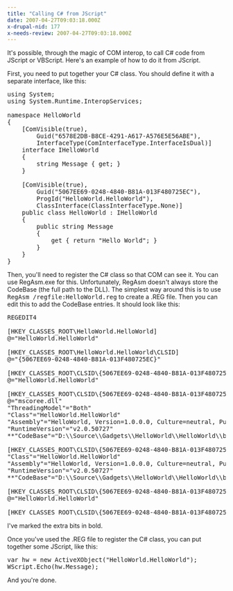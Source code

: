 ```yaml
---
title: "Calling C# from JScript"
date: 2007-04-27T09:03:18.000Z
x-drupal-nid: 177
x-needs-review: 2007-04-27T09:03:18.000Z
---
```

It's possible, through the magic of COM interop, to call C# code from JScript or VBScript. Here's an example of how to do it from JScript.

First, you need to put together your C# class. You should define it with a separate interface, like this:

<pre>using System;
using System.Runtime.InteropServices;

namespace HelloWorld
{
    [ComVisible(true),
        Guid("6578E2DB-B8CE-4291-A617-A576E5E56ABE"),
        InterfaceType(ComInterfaceType.InterfaceIsDual)]
    interface IHelloWorld
    {
        string Message { get; }
    }

    [ComVisible(true),
        Guid("5067EE69-0248-4840-B81A-013F480725EC"),
        ProgId("HelloWorld.HelloWorld"),
        ClassInterface(ClassInterfaceType.None)]
    public class HelloWorld : IHelloWorld
    {
        public string Message
        {
            get { return "Hello World"; }
        }
    }
}</pre>

Then, you'll need to register the C# class so that COM can see it. You can use RegAsm.exe for this. Unfortunately, RegAsm doesn't always store the CodeBase (the full path to the DLL). The simplest way around this is to use <tt>RegAsm /regfile:HelloWorld.reg</tt> to create a .REG file. Then you can edit this to add the CodeBase entries. It should look like this:

<pre>REGEDIT4

[HKEY_CLASSES_ROOT\HelloWorld.HelloWorld]
@="HelloWorld.HelloWorld"

[HKEY_CLASSES_ROOT\HelloWorld.HelloWorld\CLSID]
@="{5067EE69-0248-4840-B81A-013F480725EC}"

[HKEY_CLASSES_ROOT\CLSID\{5067EE69-0248-4840-B81A-013F480725EC}]
@="HelloWorld.HelloWorld"

[HKEY_CLASSES_ROOT\CLSID\{5067EE69-0248-4840-B81A-013F480725EC}\InprocServer32]
@="mscoree.dll"
"ThreadingModel"="Both"
"Class"="HelloWorld.HelloWorld"
"Assembly"="HelloWorld, Version=1.0.0.0, Culture=neutral, PublicKeyToken=null"
"RuntimeVersion"="v2.0.50727"
**"CodeBase"="D:\\Source\\Gadgets\\HelloWorld\\HelloWorld\\bin\\Debug\\HelloWorld.dll"**

[HKEY_CLASSES_ROOT\CLSID\{5067EE69-0248-4840-B81A-013F480725EC}\InprocServer32\1.0.0.0]
"Class"="HelloWorld.HelloWorld"
"Assembly"="HelloWorld, Version=1.0.0.0, Culture=neutral, PublicKeyToken=null"
"RuntimeVersion"="v2.0.50727"
**"CodeBase"="D:\\Source\\Gadgets\\HelloWorld\\HelloWorld\\bin\\Debug\\HelloWorld.dll"**

[HKEY_CLASSES_ROOT\CLSID\{5067EE69-0248-4840-B81A-013F480725EC}\ProgId]
@="HelloWorld.HelloWorld"

[HKEY_CLASSES_ROOT\CLSID\{5067EE69-0248-4840-B81A-013F480725EC}\Implemented Categories\{62C8FE65-4EBB-45E7-B440-6E39B2CDBF29}]</pre>

I've marked the extra bits in bold.

Once you've used the .REG file to register the C# class, you can put together some JScript, like this:

<pre>var hw = new ActiveXObject("HelloWorld.HelloWorld");
WScript.Echo(hw.Message);</pre>

And you're done.